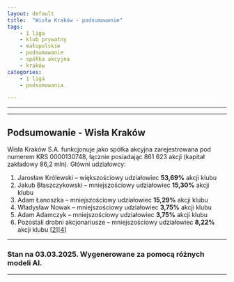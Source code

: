 ```yaml
---
layout: default
title:  "Wisła Kraków - podsumowanie"
tags: 
    - 1 liga
    - klub prywatny
    - małopolskie
    - podsumowanie
    - spółka akcyjna
    - kraków
categories:
    - 1 liga
    - podsumowania

---
```

[2]: https://przegladsportowy.onet.pl/pilka-nozna/1-liga/zmiany-w-wisle-krakow-jakub-blaszczykowski-odsprzedal-udzialy/j9mec72
[4]: https://pl.wikipedia.org/wiki/Wis%C5%82a_Krak%C3%B3w_(pi%C5%82ka_no%C5%BCna)

---

---

## Podsumowanie - Wisła Kraków
Wisła Kraków S.A. funkcjonuje jako spółka akcyjna zarejestrowana pod numerem KRS 0000130748, łącznie posiadając 861 623 akcji (kapitał zakładowy 86,2 mln). 
Główni udziałowcy:

1.  Jarosław Królewski – większościowy udziałowiec **53,69%** akcji klubu
2.  Jakub Błaszczykowski – mniejszościowy udziałowiec **15,30%** akcji klubu
3. Adam Łanoszka – mniejszościowy udziałowiec **15,29%** akcji klubu
4.  Władysław Nowak – mniejszościowy udziałowiec **3,75%** akcji klubu
5.  Adam Adamczyk – mniejszościowy udziałowiec **3,75%** akcji klubu
6. Pozostali drobni akcjonariusze – mniejszościowy udziałowiec **8,22%** akcji klubu \[[2]\]\[[4]\]

--- 
### Stan na 03.03.2025. Wygenerowane za pomocą różnych modeli AI.
---